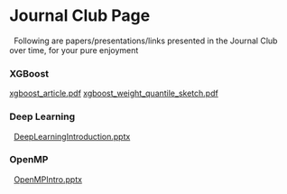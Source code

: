 # Journal Club Page
 
Following are papers/presentations/links presented in the Journal Club over time, for your pure enjoyment
 
### XGBoost
[xgboost_article.pdf](attachments/5537821/5537823.pdf)
[xgboost_weight_quantile_sketch.pdf](attachments/5537821/5537824.pdf)
 
 
### Deep Learning
 
[DeepLearningIntroduction.pptx](attachments/5537821/5537820.pptx)
 
### OpenMP
 
[OpenMPIntro.pptx](attachments/5537821/5537831.pptx)
